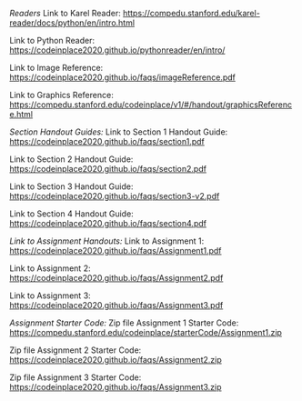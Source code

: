_Readers_
Link to Karel Reader: https://compedu.stanford.edu/karel-reader/docs/python/en/intro.html

Link to Python Reader: https://codeinplace2020.github.io/pythonreader/en/intro/

Link to Image Reference: https://codeinplace2020.github.io/faqs/imageReference.pdf

Link to Graphics Reference: https://compedu.stanford.edu/codeinplace/v1/#/handout/graphicsReference.html

_Section Handout Guides:_
Link to Section 1 Handout Guide: https://codeinplace2020.github.io/faqs/section1.pdf

Link to Section 2 Handout Guide: https://codeinplace2020.github.io/faqs/section2.pdf

Link to Section 3 Handout Guide: https://codeinplace2020.github.io/faqs/section3-v2.pdf

Link to Section 4 Handout Guide: https://codeinplace2020.github.io/faqs/section4.pdf

_Link to Assignment Handouts:_
Link to Assignment 1: https://codeinplace2020.github.io/faqs/Assignment1.pdf

Link to Assignment 2: https://codeinplace2020.github.io/faqs/Assignment2.pdf

Link to Assignment 3: https://codeinplace2020.github.io/faqs/Assignment3.pdf

_Assignment Starter Code:_
Zip file Assignment 1 Starter Code: https://compedu.stanford.edu/codeinplace/starterCode/Assignment1.zip

Zip file Assignment 2 Starter Code: https://codeinplace2020.github.io/faqs/Assignment2.zip

Zip file Assignment 3 Starter Code: https://codeinplace2020.github.io/faqs/Assignment3.zip
